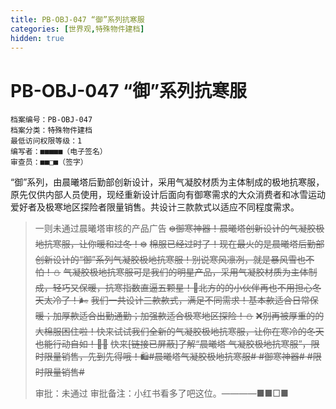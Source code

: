 ```yaml
---
title: PB-OBJ-047 “御”系列抗寒服
categories: [世界观,特殊物件建档]
hidden: true
---
```


# PB-OBJ-047 “御”系列抗寒服

```
档案编号：PB-OBJ-047
档案分类：特殊物件建档
最低访问权限等级：1
编写者：■■■■■（电子签名）
审查员：■■□■（签字）
```

“御”系列，由晨曦塔后勤部创新设计，采用气凝胶材质为主体制成的极地抗寒服，原先仅供内部人员使用，现经重新设计后面向有御寒需求的大众消费者和冰雪运动爱好者及极寒地区探险者限量销售。共设计三款款式以适应不同程度需求。

> 一则未通过晨曦塔审核的产品广告
> ~~❄️御寒神器！晨曦塔创新设计的气凝胶极地抗寒服，让你暖和过冬！❄️~~
> ~~棉服已经过时了！现在最火的是晨曦塔后勤部创新设计的“御”系列气凝胶极地抗寒服！别说寒风凛冽，就是暴风雪也不怕！⛄~~
> ~~气凝胶极地抗寒服可是我们的明星产品，采用气凝胶材质为主体制成，轻巧又保暖，抗寒指数直逼五颗星！🌟北方的的小伙伴再也不用担心冬天太冷了！🌬️~~
> ~~我们一共设计三款款式，满足不同需求！基本款适合日常保暖；加厚款适合出勤通勤；加强款适合极寒地区探险！⛄~~
> ~~❌别再被厚重的的大棉服困住啦！快来试试我们全新的气凝胶极地抗寒服，让你在寒冷的冬天也能行动自如！🏃‍♀️~~
> ~~快来[链接已屏蔽]了解“晨曦塔 气凝胶极地抗寒服”，限时限量销售，先到先得哦！🛍️#晨曦塔气凝胶极地抗寒服# #御寒神器# #限时限量销售#~~
>
> 审批：未通过
> 审批备注：小红书看多了吧这位。————■■□■
